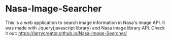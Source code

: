 # Nasa-Image-Searcher
This is a web application to search image information in Nasa's image API. It was made with Jquery(javascript library) and Nasa image library API. Check it out: https://larrycreator.github.io/Nasa-Image-Searcher/ 
